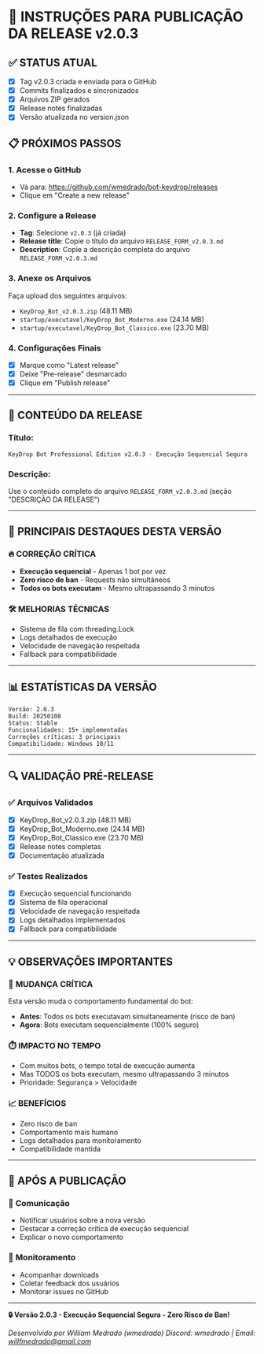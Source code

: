 # 🚀 INSTRUÇÕES PARA PUBLICAÇÃO DA RELEASE v2.0.3

## ✅ **STATUS ATUAL**
- [x] Tag v2.0.3 criada e enviada para o GitHub
- [x] Commits finalizados e sincronizados
- [x] Arquivos ZIP gerados
- [x] Release notes finalizadas
- [x] Versão atualizada no version.json

## 📋 **PRÓXIMOS PASSOS**

### 1. **Acesse o GitHub**
- Vá para: https://github.com/wmedrado/bot-keydrop/releases
- Clique em "Create a new release"

### 2. **Configure a Release**
- **Tag**: Selecione `v2.0.3` (já criada)
- **Release title**: Copie o título do arquivo `RELEASE_FORM_v2.0.3.md`
- **Description**: Copie a descrição completa do arquivo `RELEASE_FORM_v2.0.3.md`

### 3. **Anexe os Arquivos**
Faça upload dos seguintes arquivos:
- `KeyDrop_Bot_v2.0.3.zip` (48.11 MB)
- `startup/executavel/KeyDrop_Bot_Moderno.exe` (24.14 MB)
- `startup/executavel/KeyDrop_Bot_Classico.exe` (23.70 MB)

### 4. **Configurações Finais**
- [x] Marque como "Latest release"
- [x] Deixe "Pre-release" desmarcado
- [x] Clique em "Publish release"

---

## 📝 **CONTEÚDO DA RELEASE**

### **Título:**
```
KeyDrop Bot Professional Edition v2.0.3 - Execução Sequencial Segura
```

### **Descrição:**
Use o conteúdo completo do arquivo `RELEASE_FORM_v2.0.3.md` (seção "DESCRIÇÃO DA RELEASE")

---

## 🎯 **PRINCIPAIS DESTAQUES DESTA VERSÃO**

### 🔥 **CORREÇÃO CRÍTICA**
- **Execução sequencial** - Apenas 1 bot por vez
- **Zero risco de ban** - Requests não simultâneos
- **Todos os bots executam** - Mesmo ultrapassando 3 minutos

### 🛠️ **MELHORIAS TÉCNICAS**
- Sistema de fila com threading.Lock
- Logs detalhados de execução
- Velocidade de navegação respeitada
- Fallback para compatibilidade

---

## 📊 **ESTATÍSTICAS DA VERSÃO**

```
Versão: 2.0.3
Build: 20250108
Status: Stable
Funcionalidades: 15+ implementadas
Correções críticas: 3 principais
Compatibilidade: Windows 10/11
```

---

## 🔍 **VALIDAÇÃO PRÉ-RELEASE**

### ✅ **Arquivos Validados**
- [x] KeyDrop_Bot_v2.0.3.zip (48.11 MB)
- [x] KeyDrop_Bot_Moderno.exe (24.14 MB)
- [x] KeyDrop_Bot_Classico.exe (23.70 MB)
- [x] Release notes completas
- [x] Documentação atualizada

### ✅ **Testes Realizados**
- [x] Execução sequencial funcionando
- [x] Sistema de fila operacional
- [x] Velocidade de navegação respeitada
- [x] Logs detalhados implementados
- [x] Fallback para compatibilidade

---

## 💡 **OBSERVAÇÕES IMPORTANTES**

### 🚨 **MUDANÇA CRÍTICA**
Esta versão muda o comportamento fundamental do bot:
- **Antes**: Todos os bots executavam simultaneamente (risco de ban)
- **Agora**: Bots executam sequencialmente (100% seguro)

### ⏱️ **IMPACTO NO TEMPO**
- Com muitos bots, o tempo total de execução aumenta
- Mas TODOS os bots executam, mesmo ultrapassando 3 minutos
- Prioridade: Segurança > Velocidade

### 📈 **BENEFÍCIOS**
- Zero risco de ban
- Comportamento mais humano
- Logs detalhados para monitoramento
- Compatibilidade mantida

---

## 🎉 **APÓS A PUBLICAÇÃO**

### 📢 **Comunicação**
- Notificar usuários sobre a nova versão
- Destacar a correção crítica de execução sequencial
- Explicar o novo comportamento

### 🔄 **Monitoramento**
- Acompanhar downloads
- Coletar feedback dos usuários
- Monitorar issues no GitHub

---

**🔒 Versão 2.0.3 - Execução Sequencial Segura - Zero Risco de Ban!**

*Desenvolvido por William Medrado (wmedrado)*
*Discord: wmedrado | Email: willfmedrado@gmail.com*
